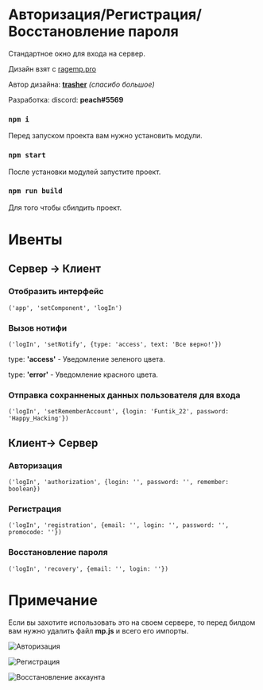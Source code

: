 # Авторизация/Регистрация/Восстановление пароля

Стандартное окно для входа на сервер.

Дизайн взят с [ragemp.pro](https://ragemp.pro/resources/makety-dizajna-hud-avtorizacija-registracija-zabyl-parol-dlja-servera-rage-mp.319/)

Автор дизайна: **[trasher](https://ragemp.pro/members/trasher.8595/)** *(спасибо большое)*

Разработка: discord: **peach#5569**
  

### `npm i` 

Перед запуском проекта вам нужно установить модули. 

### `npm start`  

После установки модулей запустите проект.

### `npm run build`  

Для того чтобы сбилдить проект.

# Ивенты

## Сервер -> Клиент

### Отобразить интерфейс
``('app', 'setComponent', 'logIn')``

### Вызов нотифи
``('logIn', 'setNotify', {type: 'access', text: 'Все верно!'})``

type: **'access'** - Уведомление зеленого цвета.

type: **'error'** - Уведомление красного цвета.

### Отправка сохранненых данных пользователя для входа
``('logIn', 'setRememberAccount', {login: 'Funtik_22', password: 'Happy_Hacking'})``

## Клиент-> Сервер 

### Авторизация
``('logIn', 'authorization', {login: '', password: '', remember: boolean})``

### Регистрация
``('logIn', 'registration', {email: '', login: '', password: '', promocode: ''})``

### Восстановление пароля
``('logIn', 'recovery', {email: '', login: ''})``

# Примечание
Если вы захотите использовать это на своем сервере, то перед билдом вам нужно удалить файл **mp.js**
и всего его импорты.

![Авторизация](https://cdn.discordapp.com/attachments/870735155176800307/942384560749027358/unknown.png)

![Регистрация](https://cdn.discordapp.com/attachments/870735155176800307/942384605749714954/unknown.png)

![Восстановление аккаунта](https://cdn.discordapp.com/attachments/870735155176800307/942384582282596383/unknown.png)
